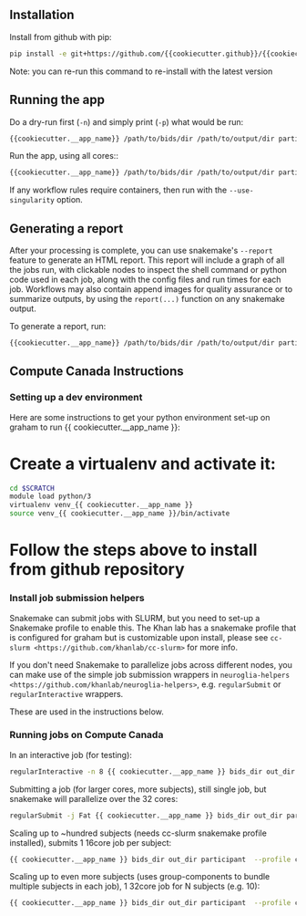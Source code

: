 ## Installation

Install from github with pip:

```bash
pip install -e git+https://github.com/{{cookiecutter.github}}/{{cookiecutter.__app_name}}#egg={{cookiecutter.__app_name}}
```

Note: you can re-run this command to re-install with the latest version

## Running the app

Do a dry-run first (`-n`) and simply print (`-p`) what would be run:

```bash
{{cookiecutter.__app_name}} /path/to/bids/dir /path/to/output/dir participant -np
```

Run the app, using all cores::

```bash
{{cookiecutter.__app_name}} /path/to/bids/dir /path/to/output/dir participant --cores all
```

If any workflow rules require containers, then run with the `--use-singularity` option.

## Generating a report

After your processing is complete, you can use snakemake's `--report` feature to generate
an HTML report. This report will include a graph of all the jobs run, with clickable nodes
to inspect the shell command or python code used in each job, along with the config files and
run times for each job. Workflows may also contain append images for quality assurance or to
summarize outputs, by using the `report(...)` function on any snakemake output.

To generate a report, run:

```bash
{{cookiecutter.__app_name}} /path/to/bids/dir /path/to/output/dir participant --report
```

## Compute Canada Instructions

### Setting up a dev environment

Here are some instructions to get your python environment set-up on graham to run {{ cookiecutter.__app_name }}:

# Create a virtualenv and activate it:

```bash
cd $SCRATCH
module load python/3
virtualenv venv_{{ cookiecutter.__app_name }}
source venv_{{ cookiecutter.__app_name }}/bin/activate
```

# Follow the steps above to install from github repository

### Install job submission helpers

Snakemake can submit jobs with SLURM, but you need to set-up a Snakemake profile to enable this. The Khan lab has a
snakemake profile that is configured for graham but is customizable upon install, please see `cc-slurm <https://github.com/khanlab/cc-slurm>` for more info.

If you don't need Snakemake to parallelize jobs across different nodes, you can make use of the simple job submission wrappers in `neuroglia-helpers <https://github.com/khanlab/neuroglia-helpers>`, e.g. `regularSubmit` or `regularInteractive` wrappers.

These are used in the instructions below.

### Running jobs on Compute Canada

In an interactive job (for testing):

```bash
regularInteractive -n 8 {{ cookiecutter.__app_name }} bids_dir out_dir participant --participant_label 001 -j 8
```

Submitting a job (for larger cores, more subjects), still single job, but snakemake will parallelize over the 32 cores:

```bash
regularSubmit -j Fat {{ cookiecutter.__app_name }} bids_dir out_dir participant  -j 32
```

Scaling up to ~hundred subjects (needs cc-slurm snakemake profile installed), submits 1 16core job per subject:

```bash
{{ cookiecutter.__app_name }} bids_dir out_dir participant  --profile cc-slurm
```

Scaling up to even more subjects (uses group-components to bundle multiple subjects in each job), 1 32core job for N subjects (e.g. 10):

```bash
{{ cookiecutter.__app_name }} bids_dir out_dir participant  --profile cc-slurm --group-components subj=10
```
